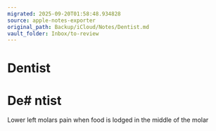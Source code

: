 ```yaml
---
migrated: 2025-09-20T01:58:48.934828
source: apple-notes-exporter
original_path: Backup/iCloud/Notes/Dentist.md
vault_folder: Inbox/to-review
---
```

# Dentist

# De# ntist

Lower left molars pain when food is lodged in the middle of the molar 
